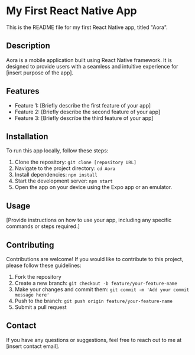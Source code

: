 # My First React Native App

This is the README file for my first React Native app, titled "Aora". 

## Description

Aora is a mobile application built using React Native framework. It is designed to provide users with a seamless and intuitive experience for [insert purpose of the app].

## Features

- Feature 1: [Briefly describe the first feature of your app]
- Feature 2: [Briefly describe the second feature of your app]
- Feature 3: [Briefly describe the third feature of your app]

## Installation

To run this app locally, follow these steps:

1. Clone the repository: `git clone [repository URL]`
2. Navigate to the project directory: `cd Aora`
3. Install dependencies: `npm install`
4. Start the development server: `npm start`
5. Open the app on your device using the Expo app or an emulator.

## Usage

[Provide instructions on how to use your app, including any specific commands or steps required.]

## Contributing

Contributions are welcome! If you would like to contribute to this project, please follow these guidelines:

1. Fork the repository
2. Create a new branch: `git checkout -b feature/your-feature-name`
3. Make your changes and commit them: `git commit -m 'Add your commit message here'`
4. Push to the branch: `git push origin feature/your-feature-name`
5. Submit a pull request


## Contact

If you have any questions or suggestions, feel free to reach out to me at [insert contact email].
